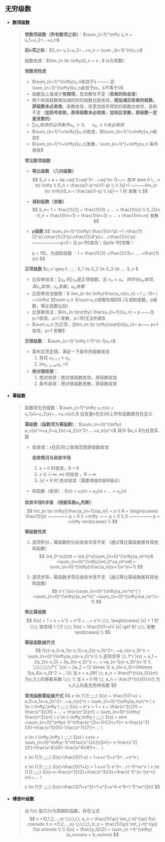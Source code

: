 ## 无穷级数

- #### 数项级数

  > **常数项级数（所有数项之和）**：$\sum_{i=1}^\infty u_n = u_1+u_2+...+u_n$ 
  >
  > 
  >
  > **前n项之和**：$S_n=  u_1+u_2+...+u_n = \sum _{k=1}^{n}u_n$  
  >
  >  
  >
  > 级数收敛：$\lim_{n \to \infty}S_n = s \; $ (s为常数)
  >
  >  
  >
  > **常数项性质**
  >
  > - $\sum_{n=1}^{\infty}u_n收敛于s ~~~~ 且 \sum_{n=1}^{\infty}ku_n收敛于ks，k不等于0$
  > - 级数加上或减少**有限项**，其敛散性不变（**收敛的和会变**）
  > - 两个收敛级数相加减的到的级数也是收敛。**相加减后收敛的级数，原级数未必收敛**。级数收敛，任意加括号得到的级数也收敛，且和不变（**加括号收敛，原来级数未必收敛，加括后发散，原级数一定是发散的**）
  > - $\sum u_n收敛的必然条件 u_n \to 0 , ~~~~~~u_n \to 0未必收敛$ 
  > - $\sum_{n=1}^{+\infty}|u_n|收敛，则\sum_{n=1}^{+\infty}u_n收敛$
  > - $\sum_{n=1}^{+\infty}|u_n|发散，\sum_{n=1}^{+\infty}u_n 条件收敛$
  >
  >   
  >
  > 
  >
  > **常见数项级数**
  >
  > - **等比级数 （几何级数）**
  >   $$
  >   S_n = a + aq +aq^2+aq^3+...+aq^{n-1}~~~ 其中 a\ne 0  \; , n \to \infty  \\
  >   S_n = \frac{a(1-q^n)}{1-q}  \\ \\
  >   |q|<1 ~~~~~lim_{n \to \infty}S_n = \frac{a}{1-q}
  >   \\ |q|>= 1 时 发散 \\
  >   $$
  >
  > - **调和级数（发散）**
  >   $$
  >   S_n= 1 + \frac{1}{2} +  \frac{1}{3} + ... + \frac{1}{n} \\ 
  >   S_{2n} - S_n = \frac{1}{n+1} + \frac{1}{n+2} + ... + \frac{1}{n+n}   发散
  >   $$
  >
  > - **p级数**
  >   $$
  >   \sum_{n=1}^{\infty} \frac{1}{n^p} =1 +\frac{1}{2^p}+\frac{1}{3^p}+\frac{1}{4^p}+...+\frac{1}{n^p}   ~~~~~~~~~~p>0
  >   \\ 当 p>1时收敛
  >   \\ 当p\le 1时发散 \\
  >           
  >   p = 1时，为调和级数 ：1 + \frac{1}{2} +\frac{1}{3}+ .... +\frac{1}{n}
  >   $$
  >
  > **正项级数**  $u_n \geq 0 \; \;\; \;  S_1 \le S_2 \le S_3 \le .... S_n $ 
  >
  > - 比较审敛法：$\sum u_n 与 \sum v_n$是正项级数，且 $v_n \le u_n \;\;\; 则存在 u_n收敛，其v_n收敛，v_n发散，u_n发散$ 
  > - 比较审敛法极限：$ \lim_{n \to \infty}\frac{u_n}{v_n} = l \;\;\; (0< l <+\infty) 则\sum v_n 与\sum u_n敛散性相同$  (与调和级数，p级数，等比级数比较)
  > - 比值审敛法：$lim_{n \to\infty} \frac{u_{n+1}}{u_n} = p ~~~当p<1收敛，p>1 发散，p=1时无法判断$ 
  > - $\sum u_n 为正项，当lim_{n \to \infty}\sqrt[n]{u_n}= p~~~ p<1 收敛，p>1 发散$
  >
  > 
  >
  > **交错级数**： $\sum_{n=1}^\infty (-1)^{n-1}u_n$
  >
  > - 莱布尼茨定理，满足一下条件则级数收敛
  >   1. 存在 $u_{n+1}\le u_n$
  >   2. $lim_{n\to \infty} u_n$ =0
  > - **绝对值收敛：**
  >   1. 绝对收敛：绝对值级数收敛，原级数收敛
  >   2. 条件收敛：绝对值级数发散，原级数收敛
  >
  > 

- #### 幂级数

  > 函数项无穷级数：$\sum_{i=1}^\infty u_n(x) = u_1(x)+u_2(x)+...+u_n(x)\;$   自变量x在区间I上所有函数都存在定义
  >
  > 
  >
  > **幂级数（函数项为幂函数）**：$\sum_{n=0}^{\infty} a_n(x)^n=a_0+a_1(x)+a_2(x)^2+....+a_n(x)^n$  其中 $a_n $为任意系数
  >
  > - 收敛域：x在区间I上取值范围使级数收敛
  >
  >   **收敛情况与收敛半径**
  >
  >   1. x = 0 时收敛，R = 0
  >   2. $x \in (-\infty,\infty)$ 时收敛  ，R = $\infty$
  >   3. |x| < R 时 绝对收敛（需要单独判断R端点）
  >
  > - 和函数（收敛）：S(x) = $u_1(x)+u_2(x)+...+u_n(x)$
  >
  > 
  >
  > **收敛半径R求值 （根据系数$a_n$判断）**
  > $$
  > lim_{n \to \infty}|\frac{a_{n+1}}{a_n}| = p \\
  >   R = \begin{cases}
  >   \frac{1}{p} ~~~~~~~ p > 0 \\
  >   +\infty ~~~ p = 0 \\
  >   0 ~~~~~~~~ p = +\infty
  >   \end{cases} \\
  > $$
  >
  > **幂级数性质**
  >
  > 1. 逐项积分，幂级数积分后收敛半径不变 （通过等比幂级数推导其他和函数）
  >    $$
  >    \int_0^xs(t)dt = \int_0^x(\sum_{n=0}^{\infty}a_nt^n)dt =\sum_{n=0}^{\infty}\int_0^xa_nt^ndt = \sum_{n=0}^{\infty}\frac{a_n}{n+1}x^{n+1}
  >    $$
  >
  > 2. 逐项求导，幂级数求导后收敛半径不变 （通过等比幂级数推导其他和函数）
  >    $$
  >    s^{`}(x)=(\sum_{n=0}^{\infty}a_nx^n)^{`} =\sum_{n=0}^{\infty}(a_nx^n)^`=\sum_{n=0}^{\infty}na_nx^{n-1}
  >    $$
  >
  > 
  >
  > **等比幂级数**
  > $$
  > S(x) = 1 + x + x^2 +  x^3 + ...+  x^n \;\;\;  \begin{cases}
  >    |x| < 1 时 \;\;\;   收敛域 (-1,1)  \;\;\;   S(x) = \frac{1}{1-x}\\ 
  >    |x| \ge1 时  \;\;\; 发散
  >  \end{cases} \\ 
  > $$
  >
  >    
  >
  > **幂级函数展开式**
  > $$
  > f(x)=a_0+a_1(x-x_0)+a_2(x-x_0)^2+...+a_n(x-x_0)^n = \sum_{n=0}^{\infty}a_n(x-x_0)^n \\ \\
  > 逐项求导  \;\; f^{`}(x) = a_1 + 2a_2(x-x_0) + 3a_3(x-x_0)^2 +...+ na_{n-1}(x-x_0)^{n-1} \\
  > \;\;\;\;\;\;\;f^{``}(x) =  2a_2 + (2 \times 3) a_3(x-x_0)+(4\times 3)a_4(x-x_0)^2 +.., \\\\
  > 当 x = x_0时 \;\;  a_n = \frac{f^{n}(x_0)}{n!} 为x_0上的泰勒系数 \;\;\; \\
  > 当 x = 0 时 \;\;  a_n = \frac{f^{n}(0)}{n!} 为x_0上的麦克劳林系数
  > $$
  > 
  >
  > **常用函数幂级展开式**
  > $$
  > x \in (1,1) \;\;\;\;\;\ S(x) = \frac{1}{1-x} = a_0+a_1x+a_2x^2+...+a_n(x)^n = \sum_{n=0}^{\infty}a_n(x)^n \\
  > x \in (-\infty,\infty )  \;\;\;\;\;\ S(x) = e^x = 1 + x + \frac{x^2}{2!} +  \frac{x^3}{3!}  + ... + \frac{n^2}{n!} = \sum_{n=0}^{\infty}   \frac{n^2}{n!} \\
  >  x \in (-\infty,\infty )  \;\;\;\;\;\ S(x) = sinx =\sum_{n=0}^\infty(-1)^n\frac{x^{2n+1}}{2n+1!}= x-\frac{x^3}{3!}+\frac{x^5}{5!}-\frac{x^7}{7!}+.... \\
  >  
  >  x \in (-\infty,\infty )  \;\;\;\;\;\ S(x)= cosx = \sum_{n=0}^\infty(-1)^n\frac{x^{2n}}{2n!}= x-\frac{x^2}{2!}+\frac{x^4}{4!}-\frac{x^6}{6!}+.... \\
  >  
  >  x \in (1,1]  \;\;\;\;\;\  S(x)=\frac{1}{1-x} = 1+x+x^2+x^3+...+x^n \\ 
  >  
  >   x \in (1,1)  \;\;\;\;\;\  S(x)=\frac{1}{1+x} = 1-x+x^2-x^3+...+(-1)^nx^n 
  >   \\
  >  x \in (1,1]  \;\;\;\;\;\ S(x)=x-\frac{x^2}{2}+\frac{x^3}{3}+\frac{(-1)^{n-1}x^n}{n}+.... \\
  > 
  > 
  >   x \in (1,1)  \;\;\;\;\;\  S(x)=\frac{1}{1+x^2}=1-x^2+x^4-x^6+(-1)^nx^{2n}
  > $$
  > 

- #### 傅里叶级数

  > 设 f(x) 是已2π为周期的函数，存在公式
  > $$
  > n =(0,1,2,...,n) \;\;\;\;\;\; a_n = \frac{1}{\pi} \int_{-π}^{\pi} f(x) cosnxdx  \\
  >  n =(1,2,...,n) \;\;\;\;\;\; b_n = \frac{1}{\pi} \int_{-π}^{\pi} f(x) sinnxdx  \\ \\
  >   S(x) = \frac{a_0}{2} + \sum_{n =1}^{\infty}(a_ncosnx + b_nsinnx)
  > $$